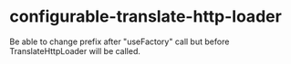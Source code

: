 # configurable-translate-http-loader
Be able to change prefix after "useFactory" call but before TranslateHttpLoader will be called.
